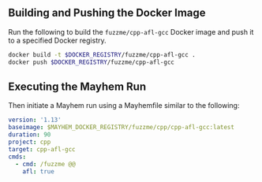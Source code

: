 ## Building and Pushing the Docker Image

Run the following to build the `fuzzme/cpp-afl-gcc` Docker image and push it to a specified Docker registry.

```sh
docker build -t $DOCKER_REGISTRY/fuzzme/cpp-afl-gcc .
docker push $DOCKER_REGISTRY/fuzzme/cpp-afl-gcc
```

## Executing the Mayhem Run

Then initiate a Mayhem run using a Mayhemfile similar to the following:

```yaml
version: '1.13'
baseimage: $MAYHEM_DOCKER_REGISTRY/fuzzme/cpp/cpp-afl-gcc:latest
duration: 90
project: cpp
target: cpp-afl-gcc
cmds:
  - cmd: /fuzzme @@
    afl: true
```

